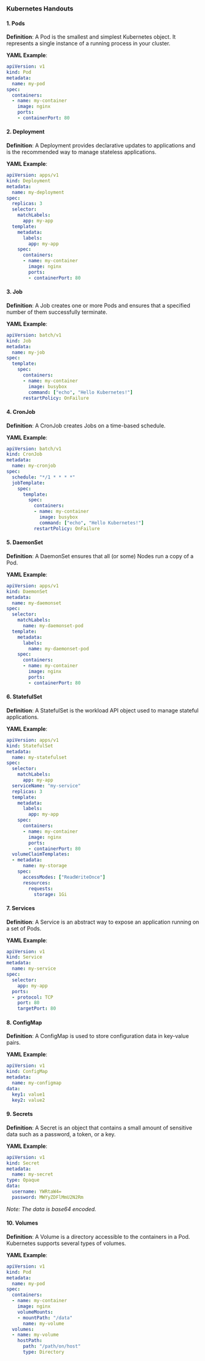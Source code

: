 ### Kubernetes Handouts

#### 1. Pods
**Definition**: A Pod is the smallest and simplest Kubernetes object. It represents a single instance of a running process in your cluster.

**YAML Example**:
```yaml
apiVersion: v1
kind: Pod
metadata:
  name: my-pod
spec:
  containers:
  - name: my-container
    image: nginx
    ports:
    - containerPort: 80
```

#### 2. Deployment
**Definition**: A Deployment provides declarative updates to applications and is the recommended way to manage stateless applications.

**YAML Example**:
```yaml
apiVersion: apps/v1
kind: Deployment
metadata:
  name: my-deployment
spec:
  replicas: 3
  selector:
    matchLabels:
      app: my-app
  template:
    metadata:
      labels:
        app: my-app
    spec:
      containers:
      - name: my-container
        image: nginx
        ports:
        - containerPort: 80
```

#### 3. Job
**Definition**: A Job creates one or more Pods and ensures that a specified number of them successfully terminate.

**YAML Example**:
```yaml
apiVersion: batch/v1
kind: Job
metadata:
  name: my-job
spec:
  template:
    spec:
      containers:
      - name: my-container
        image: busybox
        command: ["echo", "Hello Kubernetes!"]
      restartPolicy: OnFailure
```

#### 4. CronJob
**Definition**: A CronJob creates Jobs on a time-based schedule.

**YAML Example**:
```yaml
apiVersion: batch/v1
kind: CronJob
metadata:
  name: my-cronjob
spec:
  schedule: "*/1 * * * *"
  jobTemplate:
    spec:
      template:
        spec:
          containers:
          - name: my-container
            image: busybox
            command: ["echo", "Hello Kubernetes!"]
          restartPolicy: OnFailure
```

#### 5. DaemonSet
**Definition**: A DaemonSet ensures that all (or some) Nodes run a copy of a Pod.

**YAML Example**:
```yaml
apiVersion: apps/v1
kind: DaemonSet
metadata:
  name: my-daemonset
spec:
  selector:
    matchLabels:
      name: my-daemonset-pod
  template:
    metadata:
      labels:
        name: my-daemonset-pod
    spec:
      containers:
      - name: my-container
        image: nginx
        ports:
        - containerPort: 80
```

#### 6. StatefulSet
**Definition**: A StatefulSet is the workload API object used to manage stateful applications.

**YAML Example**:
```yaml
apiVersion: apps/v1
kind: StatefulSet
metadata:
  name: my-statefulset
spec:
  selector:
    matchLabels:
      app: my-app
  serviceName: "my-service"
  replicas: 3
  template:
    metadata:
      labels:
        app: my-app
    spec:
      containers:
      - name: my-container
        image: nginx
        ports:
        - containerPort: 80
  volumeClaimTemplates:
  - metadata:
      name: my-storage
    spec:
      accessModes: ["ReadWriteOnce"]
      resources:
        requests:
          storage: 1Gi
```

#### 7. Services
**Definition**: A Service is an abstract way to expose an application running on a set of Pods.

**YAML Example**:
```yaml
apiVersion: v1
kind: Service
metadata:
  name: my-service
spec:
  selector:
    app: my-app
  ports:
  - protocol: TCP
    port: 80
    targetPort: 80
```

#### 8. ConfigMap
**Definition**: A ConfigMap is used to store configuration data in key-value pairs.

**YAML Example**:
```yaml
apiVersion: v1
kind: ConfigMap
metadata:
  name: my-configmap
data:
  key1: value1
  key2: value2
```

#### 9. Secrets
**Definition**: A Secret is an object that contains a small amount of sensitive data such as a password, a token, or a key.

**YAML Example**:
```yaml
apiVersion: v1
kind: Secret
metadata:
  name: my-secret
type: Opaque
data:
  username: YWRtaW4=
  password: MWYyZDFlMmU2N2Rm
```
*Note: The data is base64 encoded.*

#### 10. Volumes
**Definition**: A Volume is a directory accessible to the containers in a Pod. Kubernetes supports several types of volumes.

**YAML Example**:
```yaml
apiVersion: v1
kind: Pod
metadata:
  name: my-pod
spec:
  containers:
  - name: my-container
    image: nginx
    volumeMounts:
    - mountPath: "/data"
      name: my-volume
  volumes:
  - name: my-volume
    hostPath:
      path: "/path/on/host"
      type: Directory
```
